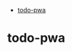 <!-- START doctoc generated TOC please keep comment here to allow auto update -->
<!-- DON'T EDIT THIS SECTION, INSTEAD RE-RUN doctoc TO UPDATE -->

- [todo-pwa](#todo-pwa)

<!-- END doctoc generated TOC please keep comment here to allow auto update -->

# todo-pwa
